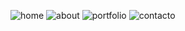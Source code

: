 ![home](https://user-images.githubusercontent.com/78278258/187308651-a90daeaa-7da3-4089-bf14-e3f66862c546.png)
![about](https://user-images.githubusercontent.com/78278258/187308657-18f62e8f-0a0f-40ed-bec6-3ce76f034a54.png)
![portfolio](https://user-images.githubusercontent.com/78278258/187308664-9dc893e2-0665-4b60-b33c-a4aa1d90fd26.png)
![contacto](https://user-images.githubusercontent.com/78278258/187308668-5774f5f7-041c-48e7-a723-8602f5181d5a.png)
